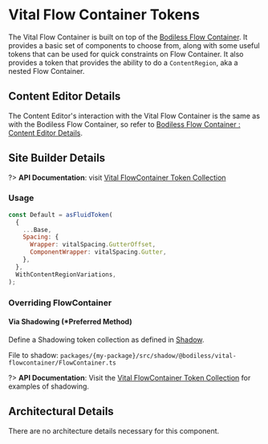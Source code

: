 # Vital Flow Container Tokens

The Vital Flow Container is built on top of the [Bodiless Flow
Container](/Components/FlowContainer/). It provides a basic set of components to
choose from, along with some useful tokens that can be used for quick
constraints on Flow Container. It also provides a token that provides the
ability to do a `ContentRegion`, aka a nested Flow Container.

## Content Editor Details

The Content Editor's interaction with the Vital Flow Container is the same as
with the Bodiless Flow Container, so refer to [Bodiless Flow Container : Content
Editor Details](/Components/FlowContainer/#content-editor-details).

## Site Builder Details

?> **API Documentation**: visit
[Vital FlowContainer Token Collection](../../../Development/API/@bodiless/vital-flowcontainer/interfaces/VitalFlowContainer)

### Usage

```js
const Default = asFluidToken(
  {
    ...Base,
    Spacing: {
      Wrapper: vitalSpacing.GutterOffset,
      ComponentWrapper: vitalSpacing.Gutter,
    },
  },
  WithContentRegionVariations,
);

```

### Overriding FlowContainer

#### Via Shadowing (*Preferred Method)

Define a Shadowing token collection as defined in [Shadow](../VitalElements/Shadow).

File to shadow: `packages/{my-package}/src/shadow/@bodiless/vital-flowcontainer/FlowContainer.ts`

?> **API Documentation**: Visit the
[Vital FlowContainer Token Collection](../../../Development/API/@bodiless/vital-flowcontainer/interfaces/VitalFlowContainer)
for examples of shadowing.

## Architectural Details

There are no architecture details necessary for this component.
